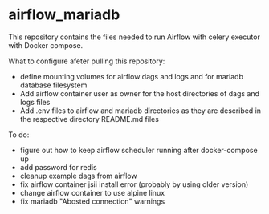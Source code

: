# airflow_mariadb

This repository contains the files needed to run Airflow with celery executor with Docker compose.

What to configure afeter pulling this repository:
- define mounting volumes for airflow dags and logs and for mariadb database filesystem
- Add airflow container user as owner for the host directories of dags and logs files
- Add .env files to airflow and mariadb directories as they are described in the respective directory README.md files

To do:
- figure out how to keep airflow scheduler running after docker-compose up
- add password for redis
- cleanup example dags from airflow
- fix airflow container jsii install error (probably by using older version)
- change airflow container to use alpine linux
- fix mariadb "Abosted connection" warnings
